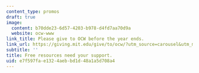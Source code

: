 ```yaml
---
content_type: promos
draft: true
image:
  content: b70dde23-6d57-4203-b978-d4fd7aa70d9a
  website: ocw-www
link_title: Please give to OCW before the year ends.
link_url: https://giving.mit.edu/give/to/ocw/?utm_source=carousel&utm_medium=website&utm_campaign=eoy2022&utm_id=ocw
subtitle: ''
title: Free resources need your support.
uid: e7f597fa-e132-4aeb-bd1d-48a1a5d708a4
---
```

